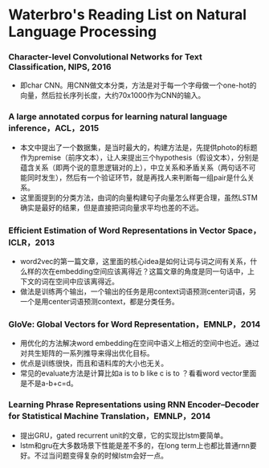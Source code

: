 # Waterbro's Reading List on Natural Language Processing


### Character-level Convolutional Networks for Text Classification, NIPS, 2016
* 即char CNN。用CNN做文本分类，方法是对于每一个字母做一个one-hot的向量，然后拉长序列长度，大约70x1000作为CNN的输入。

### A large annotated corpus for learning natural language inference，ACL，2015
* 本文中提出了一个数据集，是当时最大的，构建方法是，先提供photo的标题作为premise（前序文本），让人来提出三个hypothesis（假设文本），分别是蕴含关系（即两个说的意思逻辑对的上），中立关系和矛盾关系（两句话不可能同时发生），然后有一个验证环节，就是再找人来判断每一组pair是什么关系。
* 这里面提到的分类方法，由词的向量构建句子向量怎么样更合理，虽然LSTM确实是最好的结果，但是直接把词向量求平均也差的不远。

### Efficient Estimation of Word Representations in Vector Space，ICLR，2013
* word2vec的第一篇文章，这里面的核心idea是如何让词与词之间有关系，什么样的次在embedding空间应该离得近？这篇文章的角度是同一句话中，上下文的词在空间中应该离得近。
* 做法是训练两个输出，一个输出的任务是用context词语预测center词语，另一个是用center词语预测context，都是分类任务。

### GloVe: Global Vectors for Word Representation，EMNLP，2014
* 用优化的方法解决word embedding在空间中语义上相近的空间中也近。通过对共生矩阵的一系列推导来得出优化目标。
* 优点是训练很快，而且和语料库的大小也无关。
* 常见的evaluate方法是计算比如a is to b like c is to ？看看word vector里面是不是a-b+c=d。

### Learning Phrase Representations using RNN Encoder–Decoder for Statistical Machine Translation，EMNLP，2014
* 提出GRU，gated recurrent unit的文章，它的实现比lstm要简单。
* lstm和gru在大多数场景下性能是差不多的，在long term上也都比普通rnn要好。不过当问题变得复杂的时候lstm会好一点。



